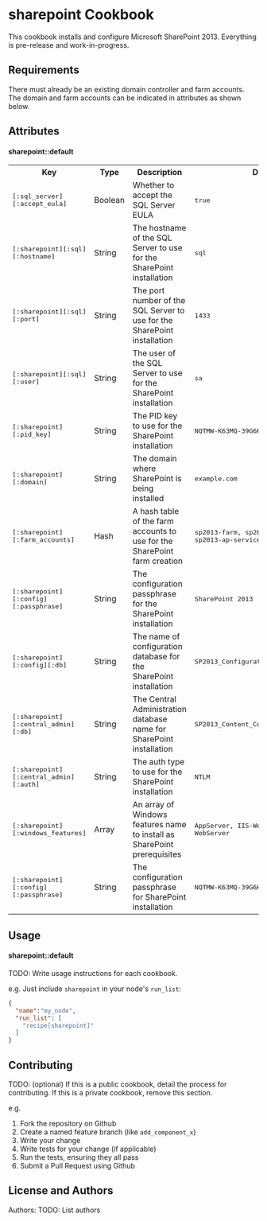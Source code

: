 sharepoint Cookbook
===================
This cookbook installs and configure Microsoft SharePoint 2013. Everything is pre-release and work-in-progress.

Requirements
------------
There must already be an existing domain controller and farm accounts. The domain and farm accounts can be indicated in attributes as shown below.


Attributes
----------

#### sharepoint::default
<table>
  <tr>
    <th>Key</th>
    <th>Type</th>
    <th>Description</th>
    <th>Default</th>
  </tr>
  <tr>
    <td><tt>[:sql_server][:accept_eula]</tt></td>
    <td>Boolean</td>
    <td>Whether to accept the SQL Server EULA</td>
    <td><tt>true</tt></td>
  </tr>
  <tr>
    <td><tt>[:sharepoint][:sql][:hostname]</tt></td>
    <td>String</td>
    <td>The hostname of the SQL Server to use for the SharePoint installation</td>
    <td><tt>sql</tt></td>
  </tr>
  <tr>
    <td><tt>[:sharepoint][:sql][:port]</tt></td>
    <td>String</td>
    <td>The port number of the SQL Server to use for the SharePoint installation</td>
    <td><tt>1433</tt></td>
  </tr>
  <tr>
    <td><tt>[:sharepoint][:sql][:user]</tt></td>
    <td>String</td>
    <td>The user of the SQL Server to use for the SharePoint installation</td>
    <td><tt>sa</tt></td>
  </tr>
  <tr>
    <td><tt>[:sharepoint][:pid_key]</tt></td>
    <td>String</td>
    <td>The PID key to use for the SharePoint installation</td>
    <td><tt>NQTMW-K63MQ-39G6H-B2CH9-FRDWJ</tt></td>
  </tr>
  <tr>
    <td><tt>[:sharepoint][:domain]</tt></td>
    <td>String</td>
    <td>The domain where SharePoint is being installed</td>
    <td><tt>example.com</tt></td>
  </tr>
  <tr>
    <td><tt>[:sharepoint][:farm_accounts]</tt></td>
    <td>Hash</td>
    <td>A hash table of the farm accounts to use for the SharePoint farm creation</td>
    <td><tt>sp2013-farm, sp2013-ap-webapp and sp2013-ap-service</tt></td>
  </tr>
  <tr>
    <td><tt>[:sharepoint][:config][:passphrase]</tt></td>
    <td>String</td>
    <td>The configuration passphrase for the SharePoint installation</td>
    <td><tt>SharePoint 2013</tt></td>
  </tr>
  <tr>
    <td><tt>[:sharepoint][:config][:db]</tt></td>
    <td>String</td>
    <td>The name of configuration database for the SharePoint installation</td>
    <td><tt>SP2013_Configuration</tt></td>
  </tr>
  <tr>
    <td><tt>[:sharepoint][:central_admin][:db]</tt></td>
    <td>String</td>
    <td>The Central Administration database name for SharePoint installation</td>
    <td><tt>SP2013_Content_Central_Administration</tt></td>
  </tr>
  <tr>
    <td><tt>[:sharepoint][:central_admin][:auth]</tt></td>
    <td>String</td>
    <td>The auth type to use for the SharePoint installation</td>
    <td><tt>NTLM</tt></td>
  </tr>
  <tr>
    <td><tt>[:sharepoint][:windows_features]</tt></td>
    <td>Array</td>
    <td>An array of Windows features name to install as SharePoint prerequisites</td>
    <td><tt>AppServer, IIS-WebServerRole, IIS-WebServer</tt></td>
  </tr>
  <tr>
    <td><tt>[:sharepoint][:config][:passphrase]</tt></td>
    <td>String</td>
    <td>The configuration passphrase for SharePoint installation</td>
    <td><tt>NQTMW-K63MQ-39G6H-B2CH9-FRDWJ</tt></td>
  </tr>
  
  
</table>

Usage
-----
#### sharepoint::default
TODO: Write usage instructions for each cookbook.

e.g.
Just include `sharepoint` in your node's `run_list`:

```json
{
  "name":"my_node",
  "run_list": [
    "recipe[sharepoint]"
  ]
}
```

Contributing
------------
TODO: (optional) If this is a public cookbook, detail the process for contributing. If this is a private cookbook, remove this section.

e.g.
1. Fork the repository on Github
2. Create a named feature branch (like `add_component_x`)
3. Write your change
4. Write tests for your change (if applicable)
5. Run the tests, ensuring they all pass
6. Submit a Pull Request using Github

License and Authors
-------------------
Authors: TODO: List authors
